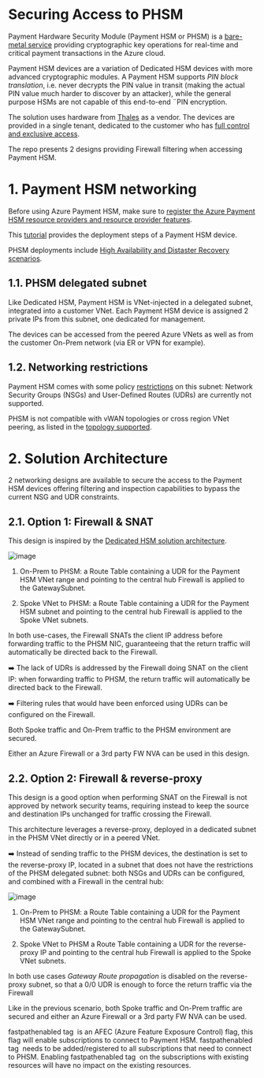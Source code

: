 # Securing Access to PHSM

Payment Hardware Security Module (Payment HSM or PHSM) is a [bare-metal service](https://learn.microsoft.com/en-us/azure/payment-hsm/overview) providing cryptographic key operations for real-time and critical payment transactions in the Azure cloud. 

Payment HSM devices are a variation of Dedicated HSM devices with more advanced cryptographic modules. A Payment HSM supports *PIN block translation*, i.e. never decrypts the PIN value in transit (making the actual PIN value much harder to discover by an attacker), while the general purpose HSMs are not capable of this end-to-end ¨PIN encryption.

The solution uses hardware from [Thales](https://cpl.thalesgroup.com/encryption/hardware-security-modules/payment-hsms/payshield-10k) as a vendor. The devices are provided in a single tenant, dedicated to the customer who has [full control and exclusive access](https://learn.microsoft.com/en-us/azure/payment-hsm/overview#customer-managed-hsm-in-azure).

The repo presents 2 designs providing Firewall filtering when accessing Payment HSM.

# 1. Payment HSM networking

Before using Azure Payment HSM, make sure to [register the Azure Payment HSM resource providers and resource provider features](https://learn.microsoft.com/en-us/azure/payment-hsm/register-payment-hsm-resource-providers?tabs=azure-cli).

This [tutorial](https://learn.microsoft.com/en-us/azure/payment-hsm/create-payment-hsm?tabs=azure-cli) provides the deployment steps of a Payment HSM device.

PHSM deployments include [High Availability and Distaster Recovery scenarios](https://learn.microsoft.com/en-us/azure/payment-hsm/deployment-scenarios).

## 1.1. PHSM delegated subnet

Like Dedicated HSM, Payment HSM is VNet-injected in a delegated subnet, integrated into a customer VNet. Each Payment HSM device is assigned 2 private IPs from this subnet, one dedicated for management.

The devices can be accessed from the peered Azure VNets as well as from the customer On-Prem network (via ER or VPN for example).


## 1.2. Networking restrictions

Payment HSM comes with some policy [restrictions](https://learn.microsoft.com/en-us/azure/payment-hsm/solution-design#constraints) on this subnet: Network Security Groups (NSGs) and User-Defined Routes (UDRs) are currently not supported.

PHSM is not compatible with vWAN topologies or cross region VNet peering, as listed in the [topology supported](https://learn.microsoft.com/en-us/azure/payment-hsm/solution-design#supported-topologies).

# 2. Solution Architecture

2 networking designs are available to secure the access to the Payment HSM devices offering filtering and inspection capabilities to bypass the current NSG and UDR constraints.

## 2.1. Option 1: Firewall & SNAT 

This design is inspired by the [Dedicated HSM solution architecture](https://learn.microsoft.com/en-us/azure/dedicated-hsm/networking#solution-architecture).

![image](https://user-images.githubusercontent.com/110976272/226541241-8b593ca9-341f-4327-adb9-e88db73b5c8e.png)

1. On-Prem to PHSM: a Route Table containing a UDR for the Payment HSM VNet range and pointing to the central hub Firewall is applied to the GatewaySubnet.

2. Spoke VNet to PHSM: a Route Table containing a UDR for the Payment HSM subnet and pointing to the central hub Firewall is applied to the Spoke VNet subnets. 

In both use-cases, the Firewall SNATs the client IP address before forwarding traffic to the PHSM NIC, guaranteeing that the return traffic will automatically be directed back to the Firewall.

:arrow_right: The lack of UDRs is addressed by the Firewall doing SNAT on the client IP: when forwarding traffic to PHSM, the return traffic will automatically be directed back to the Firewall.

:arrow_right: Filtering rules that would have been enforced using UDRs can be configured on the Firewall.

Both Spoke traffic and On-Prem traffic to the PHSM environment are secured.

Either an Azure Firewall or a 3rd party FW NVA can be used in this design.

## 2.2. Option 2: Firewall & reverse-proxy

This design is a good option when performing SNAT on the Firewall is not approved by network security teams, requiring instead to keep the source and destination IPs unchanged for traffic crossing the Firewall.

This architecture leverages a reverse-proxy, deployed in a dedicated subnet in the PHSM VNet directly or in a peered VNet. 

:arrow_right: Instead of sending traffic to the PHSM devices, the destination is set to the reverse-proxy IP, located in a subnet that does not have the restrictions of the PHSM delegated subnet: both NSGs and UDRs can be configured, and combined with a Firewall in the central hub:

![image](https://user-images.githubusercontent.com/110976272/226541198-40a74904-4713-4caa-a059-778727f423c7.png)

1. On-Prem to PHSM: a Route Table containing a UDR for the Payment HSM VNet range and pointing to the central hub Firewall is applied to the GatewaySubnet.

2. Spoke VNet to PHSM a Route Table containing a UDR for the reverse-proxy IP and pointing to the central hub Firewall is applied to the Spoke VNet subnets. 

In both use cases *Gateway Route propagation* is disabled on the reverse-proxy subnet, so that a 0/0 UDR is enough to force the return traffic via the Firewall 

Like in the previous scenario, both Spoke traffic and On-Prem traffic are secured and either an Azure Firewall or a 3rd party FW NVA can be used.


fastpathenabled tag  is an AFEC (Azure Feature Exposure Control) flag, this flag will enable subscriptions to connect to Payment HSM. fastpathenabled tag  needs to be added/registered to all subscriptions that need to connect to PHSM. Enabling fastpathenabled tag  on the subscriptions with existing resources will have no impact on the existing resources.
